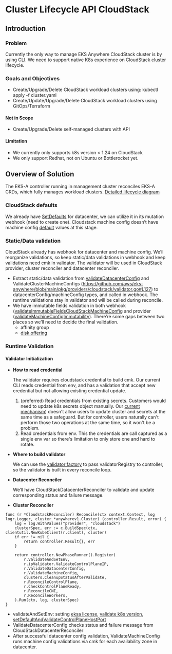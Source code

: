 # Cluster Lifecycle API CloudStack

## Introduction

### Problem

Currently the only way to manage EKS Anywhere CloudStack cluster is by using CLI. We need to support native K8s experience on CloudStack cluster lifecycle.

### Goals and Objectives

* Create/Upgrade/Delete CloudStack workload clusters using: kubectl apply -f cluster.yaml
* Create/Update/Upgrade/Delete CloudStack workload clusters using GitOps/Terraform

#### Not in Scope

* Create/Upgrade/Delete self-managed clusters with API

#### Limitation

* We currently only supports k8s version < 1.24 on CloudStack
* We only support Redhat, not on Ubuntu or Bottlerocket yet.

## Overview of Solution

The EKS-A controller running in management cluster reconciles EKS-A CRDs, which fully manages workload clusters. [Detailed lifecycle diagram](https://github.com/aws/eks-anywhere/blob/4d307c6fe75075adadae38537d0f211c9142003e/designs/full-cluster-lifecycle-api.md#L55)

### CloudStack defaults

We already have [SetDefaults](https://github.com/aws/eks-anywhere/blob/ed4425dadb19600b4eb446d29b81f5c2441c16f6/pkg/api/v1alpha1/cloudstackdatacenterconfig_types.go#L216) for datacenter, we can utilize it in its mutation webhook (need to create one). Cloudstack machine config doesn’t have machine config [default](https://github.com/aws/eks-anywhere/blob/ed4425dadb19600b4eb446d29b81f5c2441c16f6/pkg/providers/cloudstack/cloudstack.go#L162) values at this stage.

### Static/Data validation

CloudStack already has webhook for datacenter and machine config. We’ll reorganize validations, so keep static/data validations in webhook and keep validations need cmk in validator. The validator will be used in CloudStack provider, cluster reconciler and datacenter reconciler.

* Extract static/data validation from [validateDatacenterConfig](https://github.com/aws/eks-anywhere/blob/main/pkg/providers/cloudstack/validator.go#L60) and ValidateClusterMachineConfigs (https://github.com/aws/eks-anywhere/blob/main/pkg/providers/cloudstack/validator.go#L127) to datacenterConfig/machineConfig types, and called in webhook. The runtime validations stay in validator and will be called during reconcile.
* We have immutable fields validation in both webhook ([validateImmutableFieldsCloudStackMachineConfig](https://github.com/aws/eks-anywhere/blob/ed4425dadb19600b4eb446d29b81f5c2441c16f6/pkg/api/v1alpha1/cloudstackmachineconfig_webhook.go#L86) and provider ([validateMachineConfigImmutability](https://github.com/aws/eks-anywhere/blob/01cd1e7c3da0c6d87b2d85c4ac6e61f409091e9d/pkg/providers/cloudstack/cloudstack.go#L162)). There’re some gaps between two places so we’ll need to decide the final validation.
  * affinity group
  * [disk offering](https://github.com/aws/eks-anywhere/issues/5319)

### Runtime Validation

#### Validator Initialization

* **How to read credential**

  The validator requires cloudstack credential to build cmk. Our current CLI reads credential from env, and has a validation that accept new credential but not allowing existing credential update.

    1. (preferred) Read credentials from existing secrets. Customers would need to update k8s secrets object manually. Our [current mechanism](https://github.com/aws/eks-anywhere/blob/main/designs/cloudstack-multiple-endpoints.md?plain=1#L187)) doesn't allow users to update cluster and secrets at the same time as a safeguard. But for controller, users naturally can't perform those two operations at the same time, so it won't be a problem.
    2. Read credentials from env. This the credentials are call captured as a single env var so there's limitation to only store one and hard to rotate.

* **Where to build validator**

    We can use the [validator factory](https://github.com/aws/eks-anywhere/blob/3c1fd0ff732641ed02137213863942403f59c320/pkg/providers/cloudstack/validator_registry.go#L25) to pass validatorRegistry to controller, so the validator is built in every reconcile loop.

* **Datacenter Reconciler**

  We’ll have CloudStackDatacenterReconciler to validate and update corresponding status and failure message.

* **Cluster Reconciler**
```
func (r *CloudstackReconciler) Reconcile(ctx context.Context, log logr.Logger, cluster *anywherev1.Cluster) (controller.Result, error) {
    log = log.WithValues("provider", "cloudstack")
    clusterSpec, err := c.BuildSpec(ctx, clientutil.NewKubeClient(r.client), cluster)
    if err != nil {
        return controller.Result{}, err
    }
    
    return controller.NewPhaseRunner().Register(
        r.ValidateAndSetEnv,
        r.ipValidator.ValidateControlPlaneIP,      
        r.ValidateDatacenterConfig,  
        r.ValidateMachineConfig,         
        clusters.CleanupStatusAfterValidate,      
        r.ReconcileControlPlane,      
        r.CheckControlPlaneReady,      
        r.ReconcileCNI,      
        r.ReconcileWorkers,
    ).Run(ctx, log, clusterSpec)
}
```

* validateAndSetEnv: setting [eksa license](https://github.com/aws/eks-anywhere/blob/3c1fd0ff732641ed02137213863942403f59c320/pkg/providers/cloudstack/cloudstack.go#L395), [validate k8s version](https://github.com/aws/eks-anywhere/blob/ed4425dadb19600b4eb446d29b81f5c2441c16f6/pkg/providers/cloudstack/cloudstack.go#L1371),
  [setDefaultAndValidateControlPlaneHostPort](https://github.com/aws/eks-anywhere/blob/3c1fd0ff732641ed02137213863942403f59c320/pkg/providers/cloudstack/validator.go#L211)
* ValidateDatacenterConfig checks status and failure message from CloudStackDatacenterReconciler
* After successful datacenter config validation, ValidateMachineConfig runs machine config validations via cmk for each availability zone in datacenter.
